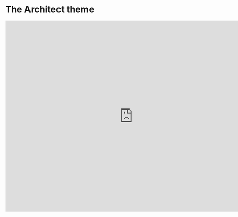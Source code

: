 # The Architect theme
<iframe src="https://calendar.google.com/calendar/embed?src=clubroboticagranada%40gmail.com&ctz=Europe%2FMadrid" style="border: 0" width="800" height="600" frameborder="0" scrolling="no"></iframe>

